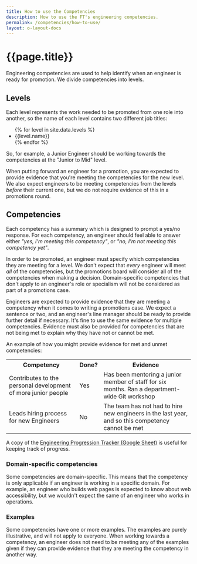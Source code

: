 ```yaml
---
title: How to use the Competencies
description: How to use the FT's engineering competencies.
permalink: /competencies/how-to-use/
layout: o-layout-docs
---
```



# {{page.title}}

Engineering competencies are used to help identify when an engineer is ready for promotion. We divide competencies into levels.

## Levels

Each level represents the work needed to be promoted from one role into another, so the name of each level contains two different job titles:

<ul>
{% for level in site.data.levels %}
	<li>{{level.name}}</li>
{% endfor %}
</ul>

So, for example, a Junior Engineer should be working towards the competencies at the "Junior to Mid" level.

When putting forward an engineer for a promotion, you are expected to provide evidence that you're meeting the competencies for the new level. We also expect engineers to be meeting competencies from the levels _before_ their current one, but we do not require evidence of this in a promotions round.

## Competencies

Each competency has a summary which is designed to prompt a yes/no response. For each competency, an engineer should feel able to answer either _"yes, I'm meeting this competency"_, or _"no, I'm not meeting this competency yet"_.

In order to be promoted, an engineer must specify which competencies they are meeting for a level. We don't expect that _every_ engineer will meet _all_ of the competencies, but the promotions board will consider all of the competencies when making a decision. Domain-specific competencies that don't apply to an engineer's role or specialism will not be considered as part of a promotions case.

Engineers are expected to provide evidence that they are meeting a competency when it comes to writing a promotions case. We expect a sentence or two, and an engineer's line manager should be ready to provide further detail if necessary. It's fine to use the same evidence for multiple competencies. Evidence must also be provided for competencies that are not being met to explain why they have not or cannot be met.

An example of how you might provide evidence for met and unmet competencies:

<table class="o-table o-layout__main__single-span" data-o-component="o-table">
	<tr>
		<th>Competency</th>
		<th>Done?</th>
		<th>Evidence</th>
	</tr>
	<tr>
		<td>Contributes to the personal development of more junior people</td>
		<td>Yes</td>
		<td>Has been mentoring a junior member of staff for six months. Ran a department-wide Git workshop</td>
	</tr>
	<tr>
		<td>Leads hiring process for new Engineers</td>
		<td>No</td>
		<td>The team has not had to hire new engineers in the last year, and so this competency cannot be met</td>
	</tr>
</table>

A copy of the <a href="https://docs.google.com/spreadsheets/d/1V0LIbCQtJsi2iowfJnRTDr4Na4LhNAlJ_UHl9dDQs00/edit" class="o-typography-link--external">Engineering Progression Tracker (Google Sheet)</a> is useful for keeping track of progress.

### Domain-specific competencies

Some competencies are domain-specific. This means that the competency is only applicable if an engineer is working in a specific domain. For example, an engineer who builds web pages is expected to know about web accessibility, but we wouldn't expect the same of an engineer who works in operations.

### Examples

Some competencies have one or more examples. The examples are purely illustrative, and will not apply to everyone. When working towards a competency, an engineer does not need to be meeting any of the examples given if they can provide evidence that they are meeting the competency in another way.

